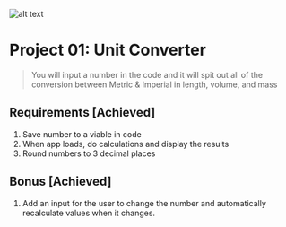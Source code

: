 ![alt text](https://uploads-ssl.webflow.com/61b8de7d9f1ab010ded8c5ac/62898e90ede9503a300dccf4_Preview-Image-v2.png "Unit Converter")

# Project 01: Unit Converter

> You will input a number in the code and it will spit out all of the conversion between Metric & Imperial in length, volume, and mass

## Requirements [Achieved]
1. Save number to a viable in code
2. When app loads, do calculations and display the results
3. Round numbers to 3 decimal places

## Bonus [Achieved]
1. Add an input for the user to change the number and automatically recalculate values when it changes.
